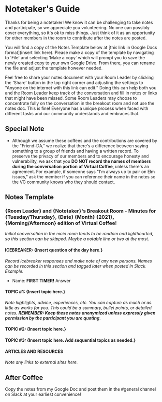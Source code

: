 # Notetaker's Guide

Thanks for being a notetaker! We know it can be challenging to take notes and participate, so we appreciate you volunteering. No one can possibly cover everything, so it's ok to miss things. Just think of it as an opportunity for other members in the room to contribute after the notes are posted.

You will find a copy of the Notes Template below at [this link in Google Docs format](insert link here). Please make a copy of the template by navigating to 'File' and selecting 'Make a copy' which will prompt you to save the newly created copy to your own Google Drive. From there, you can rename the file and adjust the template however needed.

Feel free to share your notes document with your Room Leader by clicking the 'Share' button in the top right corner and adjusting the settings to "Anyone on the internet with this link can edit." Doing this can help both you and the Room Leader keep track of the conversation and fill in notes or links that might have been missed. Some Room Leaders may choose to concentrate fully on the conversation in the breakout room and not use the notes doc. This is fine! Everyone has a unique process when faced with different tasks and our community understands and embraces that.

## Special Note

- Although we assume these coffees and the contributions are covered by the "Friend-DA," we realize that there's a difference between saying something to a group of friends and having a written record. To preserve the privacy of our members and to encourage honesty and vulnerability, we ask that you **DO NOT record the names of members during the conversation portion of Virtual Coffee**, unless there's an agreement. For example, if someone says "I'm always up to pair on Elm issues," ask the member if you can reference their name in the notes so the VC community knows who they should contact.

## Notes Template

### {Room Leader} and {Notetaker}'s Breakout Room - Minutes for {Tuesday/Thursday}, {Date} {Month} {2021}, {Morning/Afternoon} edition of Virtual Coffee!

_Initial conversation in the main room tends to be random and lighthearted, so this section can be skipped. Maybe a notable line or two at the most._

#### ICEBREAKER: {Insert question of the day here.}

_Record icebreaker responses and make note of any new persons. Names can be recorded in this section and tagged later when posted in Slack. Example:_

- Name: **FIRST TIMER!** Answer

#### TOPIC #1: {Insert topic here.}

_Note highlights, advice, experiences, etc. You can capture as much or as little as works for you. This could be a summary, bullet points, or detailed notes. **REMEMBER: Keep these notes anonymized unless expressly given permission by the participant you are quoting.**_

#### TOPIC #2: {Insert topic here.}

#### TOPIC #3: {Insert topic here. Add sequential topics as needed.}

#### ARTICLES AND RESOURCES

_Note any links to external sites here._

## After Coffee

Copy the notes from my Google Doc and post them in the #general channel on Slack at your earliest convenience!
